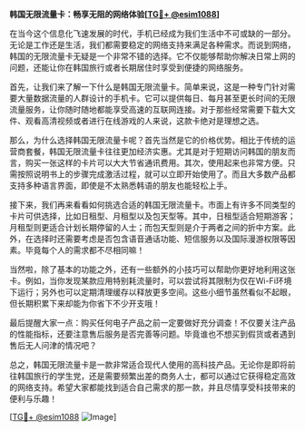 **韩国无限流量卡：畅享无阻的网络体验[[TG💪+ @esim1088](https://t.me/s/esim1088)]**

在当今这个信息化飞速发展的时代，手机已经成为我们生活中不可或缺的一部分。无论是工作还是生活，我们都需要稳定的网络支持来满足各种需求。而说到网络，韩国的无限流量卡无疑是一个非常不错的选择。它不仅能够帮助你解决日常上网的问题，还能让你在韩国旅行或者长期居住时享受到便捷的网络服务。

首先，让我们来了解一下什么是韩国无限流量卡。简单来说，这是一种专门针对需要大量数据流量的人群设计的手机卡。它可以提供每日、每月甚至更长时间的无限流量服务，让你随时随地都能享受高速的互联网连接。对于那些经常需要下载大文件、观看高清视频或者进行在线游戏的人来说，这款卡绝对是理想之选。

那么，为什么选择韩国无限流量卡呢？首先当然是它的价格优势。相比于传统的运营商套餐，韩国无限流量卡往往更加经济实惠。尤其是对于短期访问韩国的朋友而言，购买一张这样的卡片可以大大节省通讯费用。其次，使用起来也非常方便。只需按照说明书上的步骤完成激活过程，就可以立即开始使用了。而且大多数产品都支持多种语言界面，即使是不太熟悉韩语的朋友也能轻松上手。

接下来，我们再来看看如何挑选合适的韩国无限流量卡。市面上有许多不同类型的卡片可供选择，比如日租型、月租型以及包天型等。其中，日租型适合短期游客；月租型则更适合计划长期停留的人士；而包天型则是介于两者之间的折中方案。此外，在选择时还需要考虑是否包含语音通话功能、短信服务以及国际漫游权限等因素。毕竟每个人的需求都不尽相同嘛！

当然啦，除了基本的功能之外，还有一些额外的小技巧可以帮助你更好地利用这张卡。例如，当你发现某款应用特别耗流量时，可以尝试将其限制为仅在Wi-Fi环境下运行；另外也可以定期清理缓存以释放更多空间。这些小细节虽然看似不起眼，但长期积累下来却能为你省下不少开支哦！

最后提醒大家一点：购买任何电子产品之前一定要做好充分调查！不仅要关注产品的性能指标，还要注意售后服务是否完善等问题。毕竟谁也不想买到假货或者遇到售后无人问津的情况吧？

总之，韩国无限流量卡是一款非常适合现代人使用的高科技产品。无论你是即将前往韩国旅行的学生党，还是需要频繁出差的商务人士，都可以通过它获得稳定高效的网络支持。希望大家都能找到适合自己需求的那一款，并且尽情享受科技带来的便利与乐趣！

[[TG💪+ @esim1088](https://t.me/s/esim1088) ![Image](https://i.postimg.cc/4NQfJmqS/Snipaste-2025-05-13-00-14-12.png)]